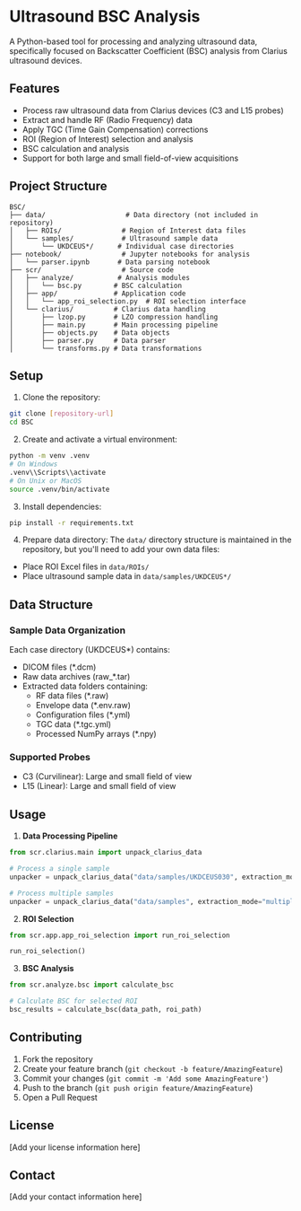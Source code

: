 # Ultrasound BSC Analysis

A Python-based tool for processing and analyzing ultrasound data, specifically focused on Backscatter Coefficient (BSC) analysis from Clarius ultrasound devices.

## Features

- Process raw ultrasound data from Clarius devices (C3 and L15 probes)
- Extract and handle RF (Radio Frequency) data
- Apply TGC (Time Gain Compensation) corrections
- ROI (Region of Interest) selection and analysis
- BSC calculation and analysis
- Support for both large and small field-of-view acquisitions

## Project Structure

```
BSC/
├── data/                    # Data directory (not included in repository)
│   ├── ROIs/               # Region of Interest data files
│   └── samples/            # Ultrasound sample data
│       └── UKDCEUS*/      # Individual case directories
├── notebook/               # Jupyter notebooks for analysis
│   └── parser.ipynb       # Data parsing notebook
├── scr/                    # Source code
│   ├── analyze/           # Analysis modules
│   │   └── bsc.py        # BSC calculation
│   ├── app/              # Application code
│   │   └── app_roi_selection.py  # ROI selection interface
│   └── clarius/          # Clarius data handling
│       ├── lzop.py       # LZO compression handling
│       ├── main.py       # Main processing pipeline
│       ├── objects.py    # Data objects
│       ├── parser.py     # Data parser
│       └── transforms.py # Data transformations
```

## Setup

1. Clone the repository:
```bash
git clone [repository-url]
cd BSC
```

2. Create and activate a virtual environment:
```bash
python -m venv .venv
# On Windows
.venv\\Scripts\\activate
# On Unix or MacOS
source .venv/bin/activate
```

3. Install dependencies:
```bash
pip install -r requirements.txt
```

4. Prepare data directory:
The `data/` directory structure is maintained in the repository, but you'll need to add your own data files:
- Place ROI Excel files in `data/ROIs/`
- Place ultrasound sample data in `data/samples/UKDCEUS*/`

## Data Structure

### Sample Data Organization
Each case directory (UKDCEUS*) contains:
- DICOM files (*.dcm)
- Raw data archives (raw_*.tar)
- Extracted data folders containing:
  - RF data files (*.raw)
  - Envelope data (*.env.raw)
  - Configuration files (*.yml)
  - TGC data (*.tgc.yml)
  - Processed NumPy arrays (*.npy)

### Supported Probes
- C3 (Curvilinear): Large and small field of view
- L15 (Linear): Large and small field of view

## Usage

1. **Data Processing Pipeline**
```python
from scr.clarius.main import unpack_clarius_data

# Process a single sample
unpacker = unpack_clarius_data("data/samples/UKDCEUS030", extraction_mode="single_sample")

# Process multiple samples
unpacker = unpack_clarius_data("data/samples", extraction_mode="multiple_samples")
```

2. **ROI Selection**
```python
from scr.app.app_roi_selection import run_roi_selection

run_roi_selection()
```

3. **BSC Analysis**
```python
from scr.analyze.bsc import calculate_bsc

# Calculate BSC for selected ROI
bsc_results = calculate_bsc(data_path, roi_path)
```

## Contributing

1. Fork the repository
2. Create your feature branch (`git checkout -b feature/AmazingFeature`)
3. Commit your changes (`git commit -m 'Add some AmazingFeature'`)
4. Push to the branch (`git push origin feature/AmazingFeature`)
5. Open a Pull Request

## License

[Add your license information here]

## Contact

[Add your contact information here] 